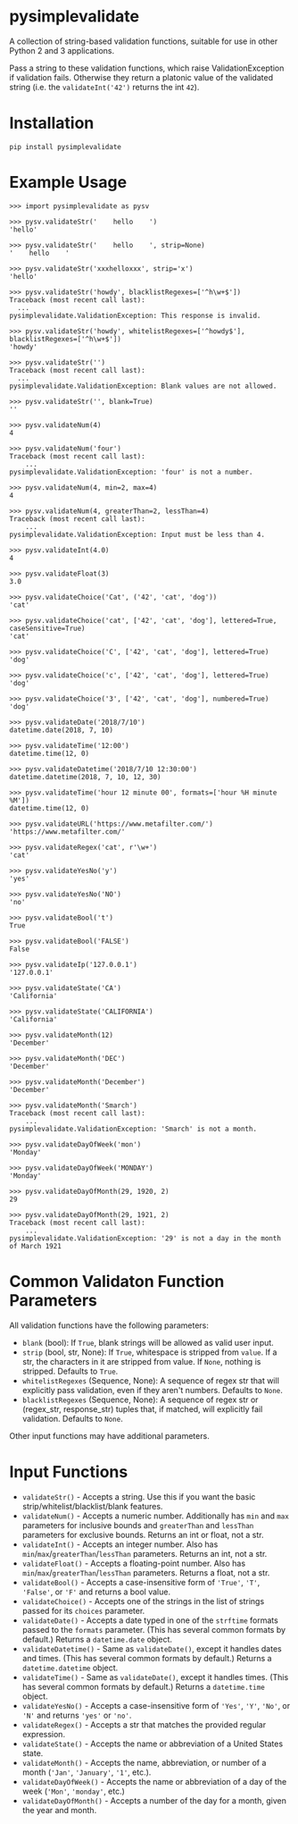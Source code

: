 # pysimplevalidate

A collection of string-based validation functions, suitable for use in other Python 2 and 3 applications.

Pass a string to these validation functions, which raise ValidationException if validation fails. Otherwise they return a platonic value of the validated string (i.e. the `validateInt('42')` returns the int `42`).



Installation
============

    pip install pysimplevalidate

Example Usage
=============

    >>> import pysimplevalidate as pysv

    >>> pysv.validateStr('    hello    ')
    'hello'

    >>> pysv.validateStr('    hello    ', strip=None)
    '    hello    '

    >>> pysv.validateStr('xxxhelloxxx', strip='x')
    'hello'

    >>> pysv.validateStr('howdy', blacklistRegexes=['^h\w+$'])
    Traceback (most recent call last):
      ...
    pysimplevalidate.ValidationException: This response is invalid.

    >>> pysv.validateStr('howdy', whitelistRegexes=['^howdy$'], blacklistRegexes=['^h\w+$'])
    'howdy'

    >>> pysv.validateStr('')
    Traceback (most recent call last):
      ...
    pysimplevalidate.ValidationException: Blank values are not allowed.

    >>> pysv.validateStr('', blank=True)
    ''

    >>> pysv.validateNum(4)
    4

    >>> pysv.validateNum('four')
    Traceback (most recent call last):
        ...
    pysimplevalidate.ValidationException: 'four' is not a number.

    >>> pysv.validateNum(4, min=2, max=4)
    4

    >>> pysv.validateNum(4, greaterThan=2, lessThan=4)
    Traceback (most recent call last):
        ...
    pysimplevalidate.ValidationException: Input must be less than 4.

    >>> pysv.validateInt(4.0)
    4

    >>> pysv.validateFloat(3)
    3.0

    >>> pysv.validateChoice('Cat', ('42', 'cat', 'dog'))
    'cat'

    >>> pysv.validateChoice('cat', ['42', 'cat', 'dog'], lettered=True, caseSensitive=True)
    'cat'

    >>> pysv.validateChoice('C', ['42', 'cat', 'dog'], lettered=True)
    'dog'

    >>> pysv.validateChoice('c', ['42', 'cat', 'dog'], lettered=True)
    'dog'

    >>> pysv.validateChoice('3', ['42', 'cat', 'dog'], numbered=True)
    'dog'

    >>> pysv.validateDate('2018/7/10')
    datetime.date(2018, 7, 10)

    >>> pysv.validateTime('12:00')
    datetime.time(12, 0)

    >>> pysv.validateDatetime('2018/7/10 12:30:00')
    datetime.datetime(2018, 7, 10, 12, 30)

    >>> pysv.validateTime('hour 12 minute 00', formats=['hour %H minute %M'])
    datetime.time(12, 0)

    >>> pysv.validateURL('https://www.metafilter.com/')
    'https://www.metafilter.com/'

    >>> pysv.validateRegex('cat', r'\w+')
    'cat'

    >>> pysv.validateYesNo('y')
    'yes'

    >>> pysv.validateYesNo('NO')
    'no'

    >>> pysv.validateBool('t')
    True

    >>> pysv.validateBool('FALSE')
    False

    >>> pysv.validateIp('127.0.0.1')
    '127.0.0.1'

    >>> pysv.validateState('CA')
    'California'

    >>> pysv.validateState('CALIFORNIA')
    'California'

    >>> pysv.validateMonth(12)
    'December'

    >>> pysv.validateMonth('DEC')
    'December'

    >>> pysv.validateMonth('December')
    'December'

    >>> pysv.validateMonth('Smarch')
    Traceback (most recent call last):
        ...
    pysimplevalidate.ValidationException: 'Smarch' is not a month.

    >>> pysv.validateDayOfWeek('mon')
    'Monday'

    >>> pysv.validateDayOfWeek('MONDAY')
    'Monday'

    >>> pysv.validateDayOfMonth(29, 1920, 2)
    29

    >>> pysv.validateDayOfMonth(29, 1921, 2)
    Traceback (most recent call last):
        ...
    pysimplevalidate.ValidationException: '29' is not a day in the month of March 1921

Common Validaton Function Parameters
====================================

All validation functions have the following parameters:

* `blank` (bool): If `True`, blank strings will be allowed as valid user input.
* `strip` (bool, str, None): If `True`, whitespace is stripped from `value`. If a str, the characters in it are stripped from value. If `None`, nothing is stripped. Defaults to `True`.
* `whitelistRegexes` (Sequence, None): A sequence of regex str that will explicitly pass validation, even if they aren't numbers. Defaults to `None`.
* `blacklistRegexes` (Sequence, None): A sequence of regex str or (regex_str, response_str) tuples that, if matched, will explicitly fail validation. Defaults to `None`.

Other input functions may have additional parameters.


Input Functions
===============

* `validateStr()` - Accepts a string. Use this if you want the basic strip/whitelist/blacklist/blank features.
* `validateNum()` - Accepts a numeric number. Additionally has `min` and `max` parameters for inclusive bounds and `greaterThan` and `lessThan` parameters for exclusive bounds. Returns an int or float, not a str.
* `validateInt()` - Accepts an integer number. Also has `min`/`max`/`greaterThan`/`lessThan` parameters. Returns an int, not a str.
* `validateFloat()` - Accepts a floating-point number. Also has `min`/`max`/`greaterThan`/`lessThan` parameters. Returns a float, not a str.
* `validateBool()` - Accepts a case-insensitive form of `'True'`, `'T'`, `'False'`, or `'F'` and returns a bool value.
* `validateChoice()` - Accepts one of the strings in the list of strings passed for its `choices` parameter.
* `validateDate()` - Accepts a date typed in one of the `strftime` formats passed to the `formats` parameter. (This has several common formats by default.) Returns a `datetime.date` object.
* `validateDatetime()` - Same as `validateDate()`, except it handles dates and times. (This has several common formats by default.) Returns a `datetime.datetime` object.
* `validateTime()` - Same as `validateDate()`, except it handles times. (This has several common formats by default.) Returns a `datetime.time` object.
* `validateYesNo()` - Accepts a case-insensitive form of `'Yes'`, `'Y'`, `'No'`, or `'N'` and returns `'yes'` or `'no'`.
* `validateRegex()` - Accepts a str that matches the provided regular expression.
* `validateState()` - Accepts the name or abbreviation of a United States state.
* `validateMonth()` - Accepts the name, abbreviation, or number of a month (`'Jan'`, `'January'`, `'1'`, etc.).
* `validateDayOfWeek()` - Accepts the name or abbreviation of a day of the week (`'Mon'`, `'monday'`, etc.)
* `validateDayOfMonth()` - Accepts a number of the day for a month, given the year and month.

